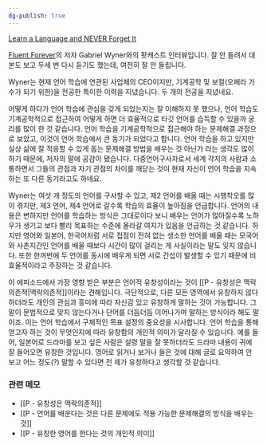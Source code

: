 ```yaml
---
dg-publish: true
---
```

[Learn a Language and NEVER Forget It](https://reallifeglobal.com/bb19-fluent-forever/)

[Fluent Forever](https://www.amazon.com/Fluent-Forever-Learn-Language-Forget/dp/0385348118)의 저자 Gabriel Wyner와의 팟캐스트 인터뷰입니다. 잘 안 들려서 대본도 보고 두세 번 다시 듣기도 했는데, 여전히 잘 안 들립니다. 

Wyner는 현재 언어 학습에 연관된 사업체의 CEO이지만, 기계공학 및 보컬(오페라 가수가 되기 위한)을 전공한 특이한 이력을 지녔습니다. 두 개의 전공을 지녔네요.

어떻게 하다가 언어 학습에 관심을 갖게 되었는지는 잘 이해하지 못 했으나, 언어 학습도 기계공학적으로 접근하여 어떻게 하면 더 효율적으로 타깃 언어를 습득할 수 있을까 궁리를 많이 한 것 같습니다. 언어 학습을 기계공학적으로 접근해야 하는 문제해결 과정으로 보았고, 이것이 언어 학습에서 큰 동기가 되었다고 합니다. 언어 학습을 하고 있지만 실상 삶에 잘 적응할 수 있게 돕는 문제해결 방법을 배우는 것 아닌가 라는 생각도 많이 하기 때문에, 저자의 말에 공감이 됐습니다. 다중언어구사자로서 세계 각지의 사람과 소통하면서 그들의 관점과 자기 관점의 차이를 깨닫는 것이 현재 자신이 언어 학습을 지속하는 또 다른 동기라고도 하네요.

Wyner는 여섯 개 정도의 언어를 구사할 수 있고, 제2 언어를 배울 때는 시행착오를 많이 겪지만, 제3 언어, 제4 언어로 갈수록 학습의 효율이 높아짐을 언급합니다. 언어의 내용은 변하지만 언어를 학습하는 방식은 그대로이다 보니 배우는 언어가 많아질수록 노하우가 생기고 보다 빨리 목표하는 수준에 올라갈 여지가 있음을 언급하는 것 같습니다. 하지만 영어와 일본어, 한국어처럼 서로 접점이 전혀 없는 생소한 언어를 배울 때는 모국어와 사촌지간인 언어를 배울 때보다 시간이 많이 걸리는 게 사실이라는 말도 잊지 않습니다. 또한 한꺼번에 두 언어를 동시에 배우게 되면 서로 간섭이 발생할 수 있기 때문에 비효율적이라고 주장하는 것 같습니다.

이 에피소드에서 가장 영향 받은 부분은 언어적 유창성이라는 것이 [[P - 유창성은 맥락의존적|맥락의존적]]이라는 견해입니다. 극단적으로, 다른 모든 영역에서 유창하지 않다 하더라도 개인의 관심과 흥미에 따라 자신감 있고 유창하게 말하는 것이 가능합니다. 그 말이 문법적으로 맞지 않는다거나 단어를 더듬더듬 이어나가며 말하는 방식이라 해도 말이죠. 이는 언어 학습에서 구체적인 목표 설정의 중요성을 시사합니다. 언어 학습을 통해 얻고자 하는 것이 무엇인지에 따라 유창함의 개인적 의미가 달라질 수 있습니다. 예를 들어, 일본어로 드라마를 보고 싶은 사람은 설령 말을 잘 못하더라도 드라마 내용이 귀에 잘 들어오면 유창한 것입니다. 영어로 읽거나 보거나 들은 것에 대해 글로 요약하여 안 보고 어느 정도(?) 말할 수 있다면 전 제가 유창하다고 생각할 것 같습니다. 


### 관련 메모
- [[P - 유창성은 맥락의존적]]
- [[P - 언어를 배운다는 것은 다른 문제에도 적용 가능한 문제해결의 방식을 배우는 것]]
- [[P - 유창한 영어를 한다는 것의 개인적 의미]]


